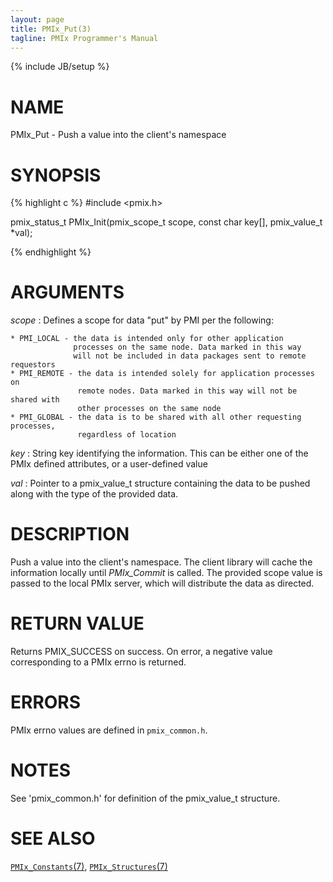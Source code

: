 ```yaml
---
layout: page
title: PMIx_Put(3)
tagline: PMIx Programmer's Manual
---
```

{% include JB/setup %}

# NAME

PMIx_Put - Push a value into the client's namespace

# SYNOPSIS

{% highlight c %}
#include <pmix.h>

pmix_status_t PMIx_Init(pmix_scope_t scope, const char key[], pmix_value_t *val);

{% endhighlight %}

# ARGUMENTS

*scope*
: Defines a scope for data "put" by PMI per the following:

    * PMI_LOCAL - the data is intended only for other application
                  processes on the same node. Data marked in this way
                  will not be included in data packages sent to remote requestors
    * PMI_REMOTE - the data is intended solely for application processes on
                   remote nodes. Data marked in this way will not be shared with
                   other processes on the same node
    * PMI_GLOBAL - the data is to be shared with all other requesting processes,
                   regardless of location

*key*
: String key identifying the information. This can be either one of the PMIx defined
attributes, or a user-defined value

*val*
: Pointer to a pmix_value_t structure containing the data to be pushed along with the type
of the provided data.

# DESCRIPTION

Push a value into the client's namespace. The client library will cache
the information locally until _PMIx_Commit_ is called. The provided scope
value is passed to the local PMIx server, which will distribute the data
as directed.

# RETURN VALUE

Returns PMIX_SUCCESS on success. On error, a negative value corresponding to
a PMIx errno is returned.

# ERRORS

PMIx errno values are defined in `pmix_common.h`.

# NOTES

See 'pmix_common.h' for definition of the pmix_value_t structure.

# SEE ALSO
[`PMIx_Constants`(7)](pmix_constants.7.html),
[`PMIx_Structures`(7)](pmix_structures.7.html)
